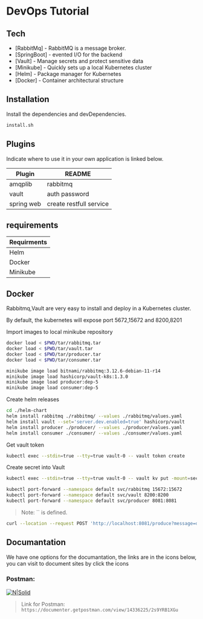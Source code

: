 # DevOps Tutorial

## Tech

- [RabbitMq] - RabbitMQ is a message broker.
- [SpringBoot] - evented I/O for the backend
- [Vault] - Manage secrets and protect sensitive data
- [Minikube] - Quickly sets up a local Kubernetes cluster
- [Helm] - Package manager for Kubernetes
- [Docker] - Container architectural structure

## Installation

Install the dependencies and devDependencies.

```sh
install.sh
```

## Plugins

Indicate where to use it in your own application is linked below.

| Plugin | README |
| ------ | ------ |
| amqplib| rabbitmq|
| vault| auth password |
| spring web| create restfull service |

## requirements
| Requirments |
| -------|
| Helm|
| Docker |
| Minikube

## Docker

Rabbitmq,Vault are very easy to install and deploy in a Kubernetes cluster.

By default, the kubernetes will expose port 5672,15672 and 8200,8201

Import images to local minikube repository

```sh
docker load < $PWD/tar/rabbitmq.tar
docker load < $PWD/tar/vault.tar
docker load < $PWD/tar/producer.tar
docker load < $PWD/tar/consumer.tar

minikube image load bitnami/rabbitmq:3.12.6-debian-11-r14
minikube image load hashicorp/vault-k8s:1.3.0
minikube image load producer:dep-5
minikube image load consumer:dep-5

```

Create helm releases

```sh
cd ./helm-chart
helm install rabbitmq ./rabbitmq/ --values ./rabbitmq/values.yaml
helm install vault --set='server.dev.enabled=true' hashicorp/vault
helm install producer ./producer/ --values ./producer/values.yaml
helm install consumer ./consumer/ --values ./consumer/values.yaml
```

Get vault token 

```sh
kubectl exec --stdin=true --tty=true vault-0 -- vault token create
```

Create secret into Vault

```sh
kubectl exec --stdin=true --tty=true vault-0 -- vault kv put -mount=secret vaultdemo demo.username=user demo.password=user
```

```sh
kubectl port-forward --namespace default svc/rabbitmq 15672:15672
kubectl port-forward --namespace default svc/vault 8200:8200
kubectl port-forward --namespace default svc/producer 8081:8081
```

> Note: `` is defined.


```sh
curl --location --request POST 'http://localhost:8081/produce?message=deployment_test'
```
## Documantation
We have one options for the documantation, the links are in the icons below, you can visit to document sites by click the icons

### Postman: 
[![N|Solid](https://www.svgrepo.com/show/306590/postman.svg)](https://documenter.getpostman.com/view/14336225/2s8YzUwLjA) 
> Link for Postman: `https://documenter.getpostman.com/view/14336225/2s9YRB1XGu`
